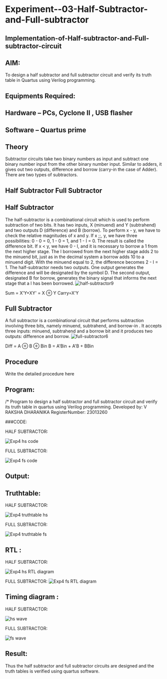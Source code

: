 # Experiment--03-Half-Subtractor-and-Full-subtractor
## Implementation-of-Half-subtractor-and-Full-subtractor-circuit
## AIM:
To design a half subtractor and full subtractor circuit and verify its truth table in Quartus using Verilog programming.

## Equipments Required:
## Hardware – PCs, Cyclone II , USB flasher
## Software – Quartus prime
## Theory
Subtractor circuits take two binary numbers as input and subtract one binary number input from the other binary number input. Similar to adders, it gives out two outputs, difference and borrow (carry-in the case of Adder). There are two types of subtractors.

## Half Subtractor Full Subtractor
## Half Subtractor
The half-subtractor is a combinational circuit which is used to perform subtraction of two bits. It has two inputs, X (minuend) and Y (subtrahend) and two outputs D (difference) and B (borrow). To perform x - y, we have to check the relative magnitudes of x and y. If x ;;, y, we have three possibilities: 0 - 0 = 0, 1 - 0 = 1, and 1 - I = 0. The result is called the difference bit. If x < y, we have 0 - I, and it is necessary to borrow a 1 from the next higher stage. The I borrowed from the next higher stage adds 2 to the minuend bit, just as in the decimal system a borrow adds 10 to a minuend digit. With the minuend equal to 2, the difference becomes 2 - I = 1. The half-subtractor needs two outputs. One output generates the difference and will be designated by the symbol D. The second output, designated B for borrow, generates the binary signal that informs the next stage that a I has been borrowed.
![half-subtractor9](https://user-images.githubusercontent.com/36288975/166112538-58c3bc7c-ee5d-4e6a-ac8d-8e8328efe27a.png)


Sum = X'Y+XY' = X ⊕ Y
Carry=X'Y

## Full Subtractor
A full subtractor is a combinational circuit that performs subtraction involving three bits, namely minuend, subtrahend, and borrow-in . It accepts three inputs: minuend, subtrahend and a borrow bit and it produces two outputs: difference and borrow. 
![full-subtractor6](https://user-images.githubusercontent.com/36288975/166112541-24c68359-3de8-4674-ae22-8272ffc385ed.png)


Diff = A ⊕ B ⊕ Bin B = A'Bin + A'B + BBin

## Procedure



Write the detailed procedure here 


## Program:
/*
Program to design a half subtractor and full subtractor circuit and verify its truth table in quartus using Verilog programming.
Developed by: V RAKSHA DHARANIKA
RegisterNumber:  23013260



###CODE:



HALF SUBTRACTOR:


![Exp4 hs code](https://github.com/rakshadharanika/Experiment--03-Half-Subtractor-and-Full-subtractor/assets/149348380/0bbca9ef-e791-4bdc-9c95-0f5c42080a9a)




FULL SUBTRACTOR:


![Exp4 fs code](https://github.com/rakshadharanika/Experiment--03-Half-Subtractor-and-Full-subtractor/assets/149348380/81cb63a7-e6b9-4a4a-84f0-9de13c026ab3)




## Output:

## Truthtable:



HALF SUBTRACTOR:

![Exp4 truthtable hs](https://github.com/rakshadharanika/Experiment--03-Half-Subtractor-and-Full-subtractor/assets/149348380/cf2977c3-e1e0-4f0c-bb78-3354672e5f29)






FULL SUBTRACTOR:



![Exp4 truthtable fs](https://github.com/rakshadharanika/Experiment--03-Half-Subtractor-and-Full-subtractor/assets/149348380/1e82ad30-477d-406d-88a1-795a50c51fcd)



##  RTL :
HALF SUBTRACTOR:


![Exp4 hs RTL diagram](https://github.com/rakshadharanika/Experiment--03-Half-Subtractor-and-Full-subtractor/assets/149348380/7a07d859-b19e-4967-ba0b-1f7bcb22929a)




FULL SUBTRACTOR:
![Exp4 fs RTL diagram](https://github.com/rakshadharanika/Experiment--03-Half-Subtractor-and-Full-subtractor/assets/149348380/4906ce1f-1432-43f7-8f1e-77e099a78735)





## Timing diagram :




HALF SUBTRACTOR:


![hs wave](https://github.com/rakshadharanika/Experiment--03-Half-Subtractor-and-Full-subtractor/assets/149348380/82410179-f05f-455e-bb36-64f3d9e41280)




FULL SUBTRACTOR:

![fs wave](https://github.com/rakshadharanika/Experiment--03-Half-Subtractor-and-Full-subtractor/assets/149348380/1a2d26b8-ece2-4523-9248-211720c47f26)


## Result:
Thus the half subtractor and full subtractor circuits are designed and the truth tables is verified using quartus software.
